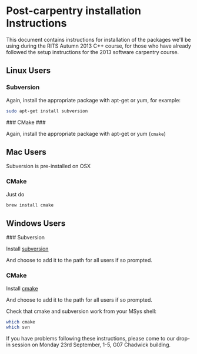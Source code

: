 # Post-carpentry installation Instructions

This document contains instructions for installation of the packages
we'll be using during the RITS Autumn 2013 C++ course, for those who have already followed the setup instructions for the 2013
software carpentry course.

## Linux Users ##

### Subversion ###

Again, install the appropriate package with apt-get or yum, for example:

``` Bash
sudo apt-get install subversion
```

### CMake ###

Again, install the appropriate package with apt-get or yum (`cmake`)

## Mac Users ##

Subversion is pre-installed on OSX

### CMake

Just do

``` Bash
brew install cmake
```

## Windows Users ##

### Subversion

Install [subversion](http://sourceforge.net/projects/win32svn/)

And choose to add it to the path for all users if so prompted.

### CMake

Install [cmake](http://www.cmake.org/cmake/resources/software.html)

And choose to add it to the path for all users if so prompted.

Check that cmake and subversion work from your MSys shell:

``` Bash
which cmake
which svn
```

If you have problems following these instructions, please come to our drop-in session on Monday 23rd September, 1-5, 
G07 Chadwick building.
